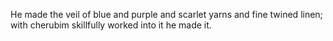 He made the veil of blue and purple and scarlet yarns and fine twined linen; with cherubim skillfully worked into it he made it.
